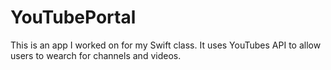 # YouTubePortal

This is an app I worked on for my Swift class. It uses YouTubes API to allow users to wearch for channels and videos. 
